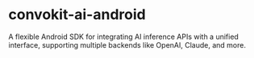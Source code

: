 # convokit-ai-android
A flexible Android SDK for integrating AI inference APIs with a unified interface, supporting multiple backends like OpenAI, Claude, and more.
